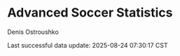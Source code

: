 # Advanced Soccer Statistics
Denis Ostroushko

<!-- gfm -->

Last successful data update: 2025-08-24 07:30:17 CST
